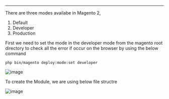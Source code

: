 
___

There are three modes availabe in Magento 2,
1. Default
2. Developer
3. Production

First we need to set the mode in the developer mode from the magento root directory to check all the error if occur on the browser by using the below command 

    php bin/magento deploy:mode:set developer
![image](https://user-images.githubusercontent.com/55655451/121768179-7d166380-cb7a-11eb-862b-5533452ec27a.png)

    
To create the Module, we are using below file structre

![image](https://user-images.githubusercontent.com/55655451/121768119-f8c3e080-cb79-11eb-9752-d6d4d409a8ce.png)
